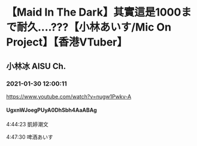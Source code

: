 # 【Maid In The Dark】其實這是1000まで耐久....???【小林あいす/Mic On Project】【香港VTuber】

## 小林冰 AISU Ch. 

### 2021-01-30 12:00:11

https://www.youtube.com/watch?v=nugw1Pwkv-A

#### UgxnWJoegPUyA0DhSbh4AaABAg

4:44:23 凱婷潮文

4:47:30 啤酒あいす

